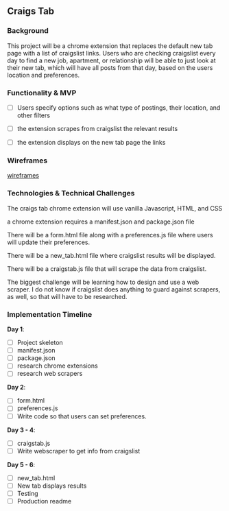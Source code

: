 ## Craigs Tab

### Background

This project will be a chrome extension that replaces the default new tab page with
a list of craigslist links. Users who are checking craigslist every day to find a new
job, apartment, or relationship will be able to just look at their new tab, which
will have all posts from that day, based on the users location and preferences.

### Functionality & MVP

- [ ] Users specify options such as what type of postings, their location, and other filters
- [ ] the extension scrapes from craigslist the relevant results
- [ ] the extension displays on the new tab page the links


### Wireframes

[wireframes](./docs)

### Technologies & Technical Challenges

The craigs tab chrome extension will use vanilla Javascript, HTML, and CSS

a chrome extension requires a manifest.json and package.json file

There will be a form.html file along with a preferences.js file where users will update their preferences.

There will be a new_tab.html file where craigslist results will be displayed.

There will be a craigstab.js file that will scrape the data from craigslist.

The biggest challenge will be learning how to design and use a web scraper. I do not
know if craigslist does anything to guard against scrapers, as well, so that will have
to be researched.

### Implementation Timeline

**Day 1**:
- [ ] Project skeleton
- [ ] manifest.json
- [ ] package.json
- [ ] research chrome extensions
- [ ] research web scrapers

**Day 2**:
- [ ] form.html
- [ ] preferences.js
- [ ] Write code so that users can set preferences.

**Day 3 - 4**:

- [ ] craigstab.js
- [ ] Write webscraper to get info from craigslist

**Day 5 - 6**:
- [ ] new_tab.html
- [ ] New tab displays results
- [ ] Testing
- [ ] Production readme
